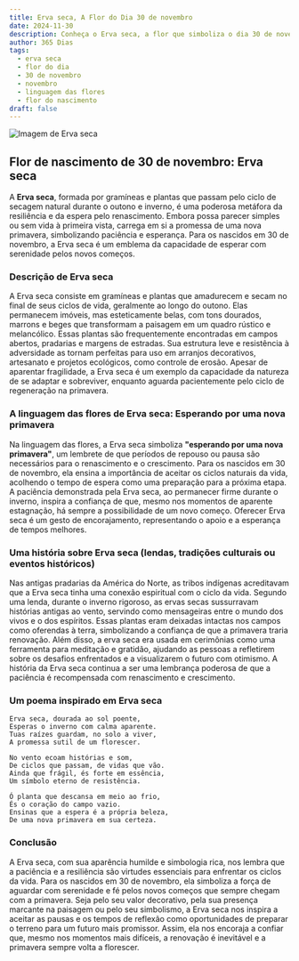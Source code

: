 ```yaml
---
title: Erva seca, A Flor do Dia 30 de novembro
date: 2024-11-30
description: Conheça o Erva seca, a flor que simboliza o dia 30 de novembro e seu significado 'Esperando por uma nova primavera'. Explore a beleza e o simbolismo desta flor encantadora.
author: 365 Dias
tags:
  - erva seca
  - flor do dia
  - 30 de novembro
  - novembro
  - linguagem das flores
  - flor do nascimento
draft: false
---
```


![Imagem de Erva seca](https://cdn.pixabay.com/photo/2015/12/11/11/01/leaves-1087952_640.jpg#center)


## Flor de nascimento de 30 de novembro: Erva seca

A **Erva seca**, formada por gramíneas e plantas que passam pelo ciclo de secagem natural durante o outono e inverno, é uma poderosa metáfora da resiliência e da espera pelo renascimento. Embora possa parecer simples ou sem vida à primeira vista, carrega em si a promessa de uma nova primavera, simbolizando paciência e esperança. Para os nascidos em 30 de novembro, a Erva seca é um emblema da capacidade de esperar com serenidade pelos novos começos.

### Descrição de Erva seca

A Erva seca consiste em gramíneas e plantas que amadurecem e secam no final de seus ciclos de vida, geralmente ao longo do outono. Elas permanecem imóveis, mas esteticamente belas, com tons dourados, marrons e beges que transformam a paisagem em um quadro rústico e melancólico. Essas plantas são frequentemente encontradas em campos abertos, pradarias e margens de estradas. Sua estrutura leve e resistência à adversidade as tornam perfeitas para uso em arranjos decorativos, artesanato e projetos ecológicos, como controle de erosão. Apesar de aparentar fragilidade, a Erva seca é um exemplo da capacidade da natureza de se adaptar e sobreviver, enquanto aguarda pacientemente pelo ciclo de regeneração na primavera.

### A linguagem das flores de Erva seca: Esperando por uma nova primavera

Na linguagem das flores, a Erva seca simboliza **"esperando por uma nova primavera"**, um lembrete de que períodos de repouso ou pausa são necessários para o renascimento e o crescimento. Para os nascidos em 30 de novembro, ela ensina a importância de aceitar os ciclos naturais da vida, acolhendo o tempo de espera como uma preparação para a próxima etapa. A paciência demonstrada pela Erva seca, ao permanecer firme durante o inverno, inspira a confiança de que, mesmo nos momentos de aparente estagnação, há sempre a possibilidade de um novo começo. Oferecer Erva seca é um gesto de encorajamento, representando o apoio e a esperança de tempos melhores.

### Uma história sobre Erva seca (lendas, tradições culturais ou eventos históricos)

Nas antigas pradarias da América do Norte, as tribos indígenas acreditavam que a Erva seca tinha uma conexão espiritual com o ciclo da vida. Segundo uma lenda, durante o inverno rigoroso, as ervas secas sussurravam histórias antigas ao vento, servindo como mensageiras entre o mundo dos vivos e o dos espíritos. Essas plantas eram deixadas intactas nos campos como oferendas à terra, simbolizando a confiança de que a primavera traria renovação. Além disso, a erva seca era usada em cerimônias como uma ferramenta para meditação e gratidão, ajudando as pessoas a refletirem sobre os desafios enfrentados e a visualizarem o futuro com otimismo. A história da Erva seca continua a ser uma lembrança poderosa de que a paciência é recompensada com renascimento e crescimento.

### Um poema inspirado em Erva seca

```
Erva seca, dourada ao sol poente,  
Esperas o inverno com calma aparente.  
Tuas raízes guardam, no solo a viver,  
A promessa sutil de um florescer.  

No vento ecoam histórias e som,  
De ciclos que passam, de vidas que vão.  
Ainda que frágil, és forte em essência,  
Um símbolo eterno de resistência.  

Ó planta que descansa em meio ao frio,  
És o coração do campo vazio.  
Ensinas que a espera é a própria beleza,  
De uma nova primavera em sua certeza.  
```

### Conclusão

A Erva seca, com sua aparência humilde e simbologia rica, nos lembra que a paciência e a resiliência são virtudes essenciais para enfrentar os ciclos da vida. Para os nascidos em 30 de novembro, ela simboliza a força de aguardar com serenidade e fé pelos novos começos que sempre chegam com a primavera. Seja pelo seu valor decorativo, pela sua presença marcante na paisagem ou pelo seu simbolismo, a Erva seca nos inspira a aceitar as pausas e os tempos de reflexão como oportunidades de preparar o terreno para um futuro mais promissor. Assim, ela nos encoraja a confiar que, mesmo nos momentos mais difíceis, a renovação é inevitável e a primavera sempre volta a florescer.